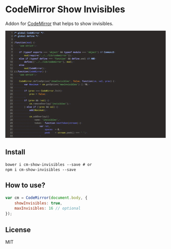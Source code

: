 # CodeMirror Show Invisibles

Addon for [CodeMirror](http://codemirror.net "CodeMirror") that helps to show invisibles.

![show-invisibles](https://raw.githubusercontent.com/coderaiser/cm-show-invisibles/master/img/show-invisibles.png "CodeMirror Show Invisibles")

## Install

```
bower i cm-show-invisibles --save # or
npm i cm-show-invisibles --save
```

## How to use?

```js
var cm = CodeMirror(document.body, {
    showInvisibles: true,
    maxInvisibles: 16 // optional
});
```

## License

MIT
